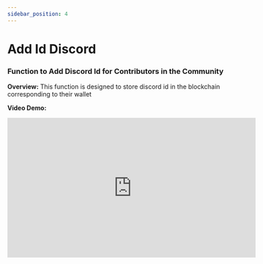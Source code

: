 ```yaml
---
sidebar_position: 4
---
```


# Add Id Discord

### Function to Add Discord Id for Contributors in the Community

**Overview:**
This function is designed to store discord id in the blockchain corresponding to their wallet

**Video Demo:**
<iframe width="560" height="315" src="https://www.youtube.com/embed/Bwa_NKlPy8Y" frameBorder="0" allowFullScreen></iframe>